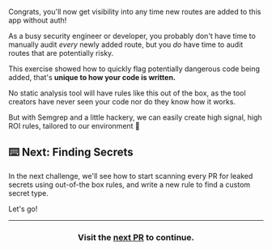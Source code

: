 Congrats, you'll now get visibility into any time new routes are added to this app without auth!

As a busy security engineer or developer, you probably don't have time to manually audit *every* newly added route, but you *do* have time to audit routes that are potentially risky.

This exercise showed how to quickly flag potentially dangerous code being added, that's **unique to how your code is written.**

No static analysis tool will have rules like this out of the box, as the tool creators have never seen your code nor do they know how it works.

But with Semgrep and a little hackery, we can easily create high signal, high ROI rules, tailored to our environment 🤘

## ⌨️ Next: Finding Secrets

In the next challenge, we'll see how to start scanning every PR for leaked secrets using out-of-the box rules, and write a new rule to find a custom secret type.

Let's go!

<hr>
<h3 align="center">Visit the <a href="{{ route_pr_url }}">next PR</a> to continue.</h3>